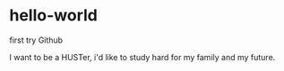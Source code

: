 # hello-world
first try Github

I want to be a HUSTer, i'd like to study hard for my family and my future.
